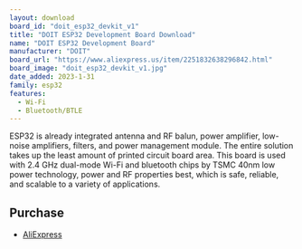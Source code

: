 ```yaml
---
layout: download
board_id: "doit_esp32_devkit_v1"
title: "DOIT ESP32 Development Board Download"
name: "DOIT ESP32 Development Board"
manufacturer: "DOIT"
board_url: "https://www.aliexpress.us/item/2251832638296842.html"
board_image: "doit_esp32_devkit_v1.jpg"
date_added: 2023-1-31
family: esp32
features:
  - Wi-Fi
  - Bluetooth/BTLE
---
```


ESP32 is already integrated antenna and RF balun, power amplifier, low-noise amplifiers, filters,
and power management module. The entire solution takes up the least amount of printed circuit board area.
This board is used with 2.4 GHz dual-mode Wi-Fi and bluetooth chips by TSMC 40nm low power technology,
power and RF properties best, which is safe, reliable, and scalable to a variety of applications.

## Purchase

* [AliExpress](https://www.aliexpress.us/item/2251832638296842.html)